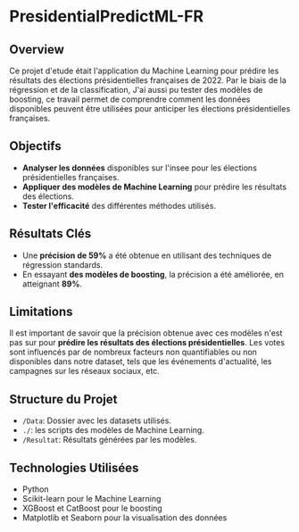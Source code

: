 # PresidentialPredictML-FR

## Overview

Ce projet d'etude était l'application du Machine Learning pour prédire les résultats des élections présidentielles françaises de 2022. Par le biais de la régression et de la classification, J'ai aussi pu tester des modèles de boosting, ce travail permet de comprendre comment les données disponibles peuvent être utilisées pour anticiper les élections présidentielles françaises.

## Objectifs

- **Analyser les données** disponibles sur l'insee pour les élections présidentielles françaises.
- **Appliquer des modèles de Machine Learning** pour prédire les résultats des élections.
- **Tester l'efficacité** des différentes méthodes utilisés.

## Résultats Clés

- Une **précision de 59%** a été obtenue en utilisant des techniques de régression standards.
- En essayant **des modèles de boosting**, la précision a été améliorée, en atteignant **89%**.

## Limitations

Il est important de savoir que la précision obtenue avec ces modèles n'est pas sur pour **prédire les résultats des élections présidentielles**. Les votes sont influencés par de nombreux facteurs non quantifiables ou non disponibles dans notre dataset, tels que les événements d'actualité, les campagnes sur les réseaux sociaux, etc.

## Structure du Projet

- `/Data`: Dossier avec les datasets utilisés.
- `./`: les scripts des modèles de Machine Learning.
- `/Resultat`: Résultats générées par les modèles.

## Technologies Utilisées

- Python
- Scikit-learn pour le Machine Learning
- XGBoost et CatBoost pour le boosting
- Matplotlib et Seaborn pour la visualisation des données

